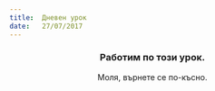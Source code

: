 ```yaml
---
title:  Дневен урок
date:   27/07/2017
---
```


### <center>Работим по този урок.</center>
<center>Моля, върнете се по-късно.</center>